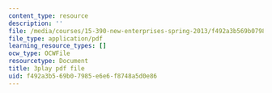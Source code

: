 ```yaml
---
content_type: resource
description: ''
file: /media/courses/15-390-new-enterprises-spring-2013/f492a3b569b07985e6e6f8748a5d0e86_JyYoXu0cJwA.pdf
file_type: application/pdf
learning_resource_types: []
ocw_type: OCWFile
resourcetype: Document
title: 3play pdf file
uid: f492a3b5-69b0-7985-e6e6-f8748a5d0e86
---
```

